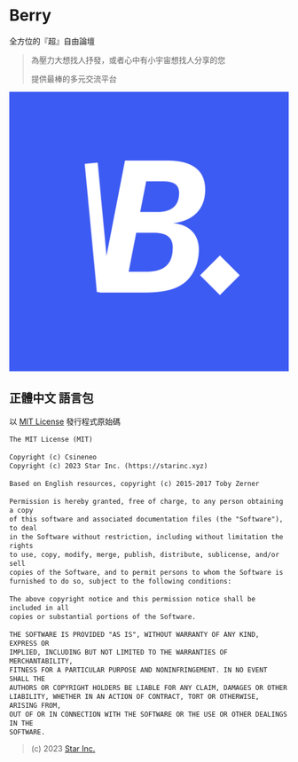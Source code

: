 # Berry

全方位的『超』自由論壇
> 為壓力大想找人抒發，或者心中有小宇宙想找人分享的您
>
> 提供最棒的多元交流平台

![logo](icon.png)

## 正體中文 語言包

以 [MIT License](LICENSE) 發行程式原始碼

    The MIT License (MIT)

    Copyright (c) Csineneo
    Copyright (c) 2023 Star Inc. (https://starinc.xyz)

    Based on English resources, copyright (c) 2015-2017 Toby Zerner

    Permission is hereby granted, free of charge, to any person obtaining a copy
    of this software and associated documentation files (the "Software"), to deal
    in the Software without restriction, including without limitation the rights
    to use, copy, modify, merge, publish, distribute, sublicense, and/or sell
    copies of the Software, and to permit persons to whom the Software is
    furnished to do so, subject to the following conditions:

    The above copyright notice and this permission notice shall be included in all
    copies or substantial portions of the Software.

    THE SOFTWARE IS PROVIDED "AS IS", WITHOUT WARRANTY OF ANY KIND, EXPRESS OR
    IMPLIED, INCLUDING BUT NOT LIMITED TO THE WARRANTIES OF MERCHANTABILITY,
    FITNESS FOR A PARTICULAR PURPOSE AND NONINFRINGEMENT. IN NO EVENT SHALL THE
    AUTHORS OR COPYRIGHT HOLDERS BE LIABLE FOR ANY CLAIM, DAMAGES OR OTHER
    LIABILITY, WHETHER IN AN ACTION OF CONTRACT, TORT OR OTHERWISE, ARISING FROM,
    OUT OF OR IN CONNECTION WITH THE SOFTWARE OR THE USE OR OTHER DEALINGS IN THE
    SOFTWARE.

> (c) 2023 [Star Inc.](https://starinc.xyz)
